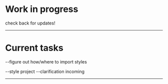 # Work in progress

check back for updates!

---

# Current tasks

--figure out how/where to import styles

--style project
  --clarification incoming



---
